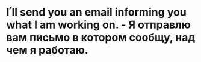 # I՛ll send you an email informing you what I am working on. - Я отправлю вам письмо в котором сообщу, над чем я работаю.
